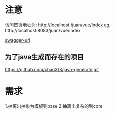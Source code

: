 # 注意

访问首页地址为: http://localhost:<port>/juan/vue/index eg. http://localhost:8083/juan/vue/index

[swagger-url](https://127.0.0.1:8080/juan/swagger-ui.html#/)

## 为了java生成而存在的项目

https://github.com/chao313/java-generate.git

# 需求

1.抽离出抽象为模板到base 2.抽离出复杂的到core